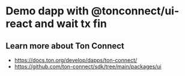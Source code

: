 # Demo dapp with @tonconnect/ui-react and wait tx fin

## Learn more about Ton Connect

- https://docs.ton.org/develop/dapps/ton-connect/
- https://github.com/ton-connect/sdk/tree/main/packages/ui

